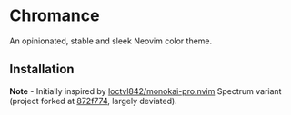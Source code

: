 # Chromance

An opinionated, stable and sleek Neovim color theme.

## Installation

<!-- TODO document install -->

<!-- Important -->

<!-- Set the configuration BEFORE loading the color scheme with color scheme chromance. -->

<!-- list of supported plugins with link to plugins directory -->

**Note** - Initially inspired by [loctvl842/monokai-pro.nvim](https://github.com/loctvl842/monokai-pro.nvim) Spectrum variant (project forked at [872f774](https://github.com/loctvl842/monokai-pro.nvim/commit/872f774303f79416000e8049630052f4124d9534), largely deviated).
